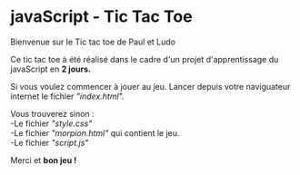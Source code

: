 # javaScript - Tic Tac Toe
Bienvenue sur le Tic tac toe de Paul et Ludo 

Ce tic tac toe à été réalisé dans le cadre d'un projet d'apprentissage du javaScript en <strong>2 jours.</strong>

Si vous voulez commencer à jouer au jeu. Lancer depuis votre naviguateur internet le fichier <em>"index.html".</em>

Vous trouverez sinon :
<br/>
-Le fichier <em>"style.css"</em>
<br/>
-Le fichier <em>"morpion.html"</em> qui contient le jeu.
<br/>
-Le fichier <em>"script.js"</em> 
<br/>

Merci et <strong>bon jeu !</strong>

